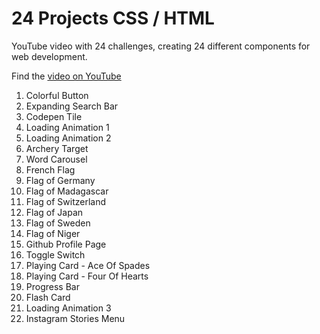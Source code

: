# 24 Projects CSS / HTML

YouTube video with 24 challenges, creating 24 different components for web development. 

Find the [video on YouTube](https://youtu.be/TzuWIHGFKCQ?feature=shared)

1. Colorful Button
2. Expanding Search Bar
3. Codepen Tile
4. Loading Animation 1
5. Loading Animation 2
6. Archery Target
7. Word Carousel
8. French Flag
9. Flag of Germany
10. Flag of Madagascar
11. Flag of Switzerland
12. Flag of Japan
13. Flag of Sweden
14. Flag of Niger
15. Github Profile Page
16. Toggle Switch
17. Playing Card - Ace Of Spades
18. Playing Card - Four Of Hearts
19. Progress Bar
20. Flash Card
21. Loading Animation 3
22. Instagram Stories Menu


